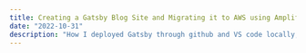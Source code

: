 ```yaml
---
title: Creating a Gatsby Blog Site and Migrating it to AWS using Amplify
date: "2022-10-31"
description: "How I deployed Gatsby through github and VS code locally, and migrated to AWS Cloud using AWS Amplify service."
---
```


